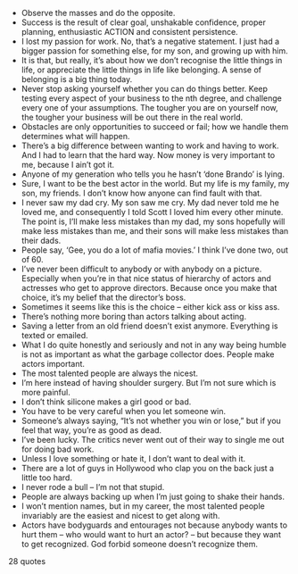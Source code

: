  - Observe the masses and do the opposite.
 - Success is the result of clear goal, unshakable confidence, proper planning, enthusiastic ACTION and consistent persistence.
 - I lost my passion for work. No, that’s a negative statement. I just had a bigger passion for something else, for my son, and growing up with him.
 - It is that, but really, it’s about how we don’t recognise the little things in life, or appreciate the little things in life like belonging. A sense of belonging is a big thing today.
 - Never stop asking yourself whether you can do things better. Keep testing every aspect of your business to the nth degree, and challenge every one of your assumptions. The tougher you are on yourself now, the tougher your business will be out there in the real world.
 - Obstacles are only opportunities to succeed or fail; how we handle them determines what will happen.
 - There’s a big difference between wanting to work and having to work. And I had to learn that the hard way. Now money is very important to me, because I ain’t got it.
 - Anyone of my generation who tells you he hasn’t ‘done Brando’ is lying.
 - Sure, I want to be the best actor in the world. But my life is my family, my son, my friends. I don’t know how anyone can find fault with that.
 - I never saw my dad cry. My son saw me cry. My dad never told me he loved me, and consequently I told Scott I loved him every other minute. The point is, I’ll make less mistakes than my dad, my sons hopefully will make less mistakes than me, and their sons will make less mistakes than their dads.
 - People say, ‘Gee, you do a lot of mafia movies.’ I think I’ve done two, out of 60.
 - I’ve never been difficult to anybody or with anybody on a picture. Especially when you’re in that nice status of hierarchy of actors and actresses who get to approve directors. Because once you make that choice, it’s my belief that the director’s boss.
 - Sometimes it seems like this is the choice – either kick ass or kiss ass.
 - There’s nothing more boring than actors talking about acting.
 - Saving a letter from an old friend doesn’t exist anymore. Everything is texted or emailed.
 - What I do quite honestly and seriously and not in any way being humble is not as important as what the garbage collector does. People make actors important.
 - The most talented people are always the nicest.
 - I’m here instead of having shoulder surgery. But I’m not sure which is more painful.
 - I don’t think silicone makes a girl good or bad.
 - You have to be very careful when you let someone win.
 - Someone’s always saying, “It’s not whether you win or lose,” but if you feel that way, you’re as good as dead.
 - I’ve been lucky. The critics never went out of their way to single me out for doing bad work.
 - Unless I love something or hate it, I don’t want to deal with it.
 - There are a lot of guys in Hollywood who clap you on the back just a little too hard.
 - I never rode a bull – I’m not that stupid.
 - People are always backing up when I’m just going to shake their hands.
 - I won’t mention names, but in my career, the most talented people invariably are the easiest and nicest to get along with.
 - Actors have bodyguards and entourages not because anybody wants to hurt them – who would want to hurt an actor? – but because they want to get recognized. God forbid someone doesn’t recognize them.

28 quotes